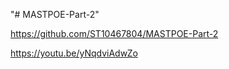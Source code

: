 "# MASTPOE-Part-2" 




https://github.com/ST10467804/MASTPOE-Part-2



https://youtu.be/yNqdviAdwZo









